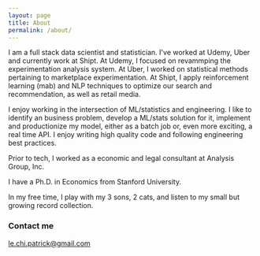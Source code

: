```yaml
---
layout: page
title: About
permalink: /about/
---
```


I am a full stack data scientist and statistician. I've worked at Udemy, Uber and currently work at Shipt. At Udemy, I focused on revammping the experimentation analysis system. At Uber, I worked on statistical methods pertaining to marketplace experimentation. At Shipt, I apply reinforcement learning (mab) and NLP techniques to optimize our search and recommendation, as well as retail media.

I enjoy working in the intersection of ML/statistics and engineering. I like to identify an business problem, develop a ML/stats solution for it, implement and productionize my model, either as a batch job or, even more exciting, a real time API. I enjoy writing high quality code and following engineering best practices.

Prior to tech, I worked as a economic and legal consultant at Analysis Group, Inc. 

I have a Ph.D. in Economics from Stanford University.

In my free time, I play with my 3 sons, 2 cats, and listen to my small but growing record collection.

### Contact me

[le.chi.patrick@gmail.com](mailto:le.chi.patrick@gmail.com)
